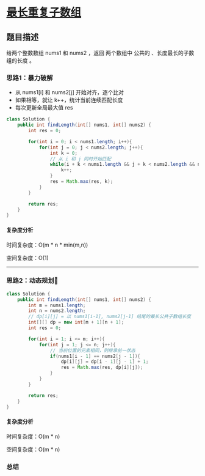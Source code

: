 # [最长重复子数组](最长重复子数组"[题目地址](https://leetcode.cn/problems/maximum-length-of-repeated-subarray/description/)")

## 题目描述
给两个整数数组 nums1 和 nums2 ，返回 两个数组中 公共的 、长度最长的子数组的长度 。

### 思路1：暴力破解

- 从 nums1[i] 和 nums2[j] 开始对齐，逐个比对
- 如果相等，就让 k++，统计当前连续匹配长度
- 每次更新全局最大值 res

```java
class Solution {
    public int findLength(int[] nums1, int[] nums2) {
        int res = 0;

        for(int i = 0; i < nums1.length; i++){
            for(int j = 0; j < nums2.length; j++){
                int k = 0;
                // 从 i 和 j 同时开始匹配
                while(i + k < nums1.length && j + k < nums2.length && nums1[i + k] == nums2[j + k]){
                    k++;
                }
                res = Math.max(res, k);
            }
        }

        return res;
    }
}
```

#### 复杂度分析
时间复杂度：O(m * n * min(m,n))

空间复杂度：O(1)

----

### 思路2：动态规划🌟


```java
class Solution {
    public int findLength(int[] nums1, int[] nums2) {
        int m = nums1.length;
        int n = nums2.length;
        // dp[i][j] = 以 nums1[i-1], nums2[j-1] 结尾的最长公共子数组长度
        int[][] dp = new int[m + 1][n + 1]; 
        int res = 0;

        for(int i = 1; i <= m; i++){
            for(int j = 1; j <= n; j++){
                // 当前位置的元素相同，则继承前一状态
                if(nums1[i - 1] == nums2[j - 1]){
                    dp[i][j] = dp[i - 1][j - 1] + 1;
                    res = Math.max(res, dp[i][j]);
                }
            }
        }

        return res;
    }
}
```

#### 复杂度分析
时间复杂度：O(m * n)

空间复杂度：O(m * n)

### 总结
